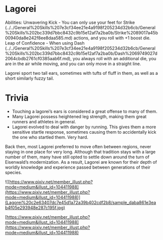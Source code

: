 # Lagorei

Abilities: Unwavering Kick - You can only use your feet for Strike (../../General%20Skills%207e3cf34ee21e4a9198f205234d32b6cb/General%20Skills%202bc339d7bbc8432c9b15e12af7a2ba0b/Strike%2089017a45b00940da8e242f8ee8daa585.md) actions, and you roll with +1 boost die.
Leap of Confidence - When using Dash (../../General%20Skills%207e3cf34ee21e4a9198f205234d32b6cb/General%20Skills%202bc339d7bbc8432c9b15e12af7a2ba0b/Dash%2069749027d2064cbdb2761cf0385aab6f.md), you always roll with an additional die, you are in the air while moving, and you can only move in a straight line.

Lagorei sport two tall ears, sometimes with tufts of fluff in them, as well as a short similarly fuzzy tail.

# Trivia

- Touching a lagorei’s ears is considered a great offense to many of them.
- Many Lagorei possess heightened leg strength, making them great runners and athletes in general.
- Lagorei evolved to deal with danger by running. This gives them a more sensitive startle response, sometimes causing them to accidentally kick the one who startled them. Very hard.

Back then, most Lagorei preferred to move often between regions, never staying in one place for very long. Although that tradition stays with a large number of them, many have still opted to settle down around the turn of Eisenwald’s modernization. As a result, Lagorei are known for their depth of worldly knowledge and experience passed between generations of their species.

![[https://www.pixiv.net/member_illust.php?mode=medium&illust_id=104411988](https://www.pixiv.net/member_illust.php?mode=medium&illust_id=104411988)](Lagorei%20c2e63407dc7e45d1a72a39b402cdf2b8/sample_daba861e3eab4f05e293948e287c195f.jpg)

[https://www.pixiv.net/member_illust.php?mode=medium&illust_id=104411988](https://www.pixiv.net/member_illust.php?mode=medium&illust_id=104411988)
